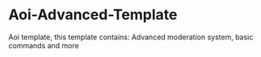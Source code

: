 # Aoi-Advanced-Template
Aoi template, this template contains: Advanced moderation system, basic commands and more

